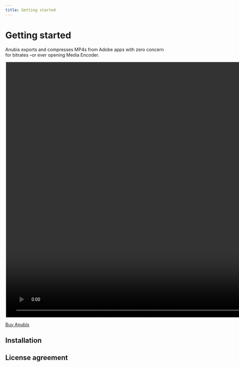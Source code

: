 ```yaml
---
title: Getting started
---
```

# Getting started

Anubis exports and compresses MP4s from Adobe apps with zero concern for bitrates –or ever opening Media Encoder.

<div style="max-width: 500px; margin: auto">
<Video url="https://player.vimeo.com/video/539437568?title=0&byline=0&portrait=0" aspect="12x15" height="800px" />
</div>

<a href="http://battleaxe.co/anubis" class="nav-link action-button">Buy Anubis</a>

## Installation
<Install 
    extension 
    name="Anubis" 
    :hosts="['After Effects', 'Photoshop', 'Animate', 'Premiere']"
/>

## License agreement

<eula
    name="Anubis" />